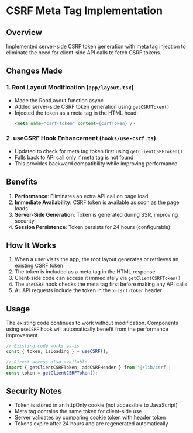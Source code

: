 # CSRF Meta Tag Implementation

## Overview
Implemented server-side CSRF token generation with meta tag injection to eliminate the need for client-side API calls to fetch CSRF tokens.

## Changes Made

### 1. Root Layout Modification (`app/layout.tsx`)
- Made the RootLayout function async
- Added server-side CSRF token generation using `getCSRFToken()`
- Injected the token as a meta tag in the HTML head:
  ```html
  <meta name="csrf-token" content={csrfToken} />
  ```

### 2. useCSRF Hook Enhancement (`hooks/use-csrf.ts`)
- Updated to check for meta tag token first using `getClientCSRFToken()`
- Falls back to API call only if meta tag is not found
- This provides backward compatibility while improving performance

## Benefits
1. **Performance**: Eliminates an extra API call on page load
2. **Immediate Availability**: CSRF token is available as soon as the page loads
3. **Server-Side Generation**: Token is generated during SSR, improving security
4. **Session Persistence**: Token persists for 24 hours (configurable)

## How It Works
1. When a user visits the app, the root layout generates or retrieves an existing CSRF token
2. The token is included as a meta tag in the HTML response
3. Client-side code can access it immediately via `getClientCSRFToken()`
4. The `useCSRF` hook checks the meta tag first before making any API calls
5. All API requests include the token in the `x-csrf-token` header

## Usage
The existing code continues to work without modification. Components using `useCSRF` hook will automatically benefit from the performance improvement.

```typescript
// Existing code works as-is
const { token, isLoading } = useCSRF();

// Direct access also available
import { getClientCSRFToken, addCSRFHeader } from '@/lib/csrf';
const token = getClientCSRFToken();
```

## Security Notes
- Token is stored in an httpOnly cookie (not accessible to JavaScript)
- Meta tag contains the same token for client-side use
- Server validates by comparing cookie token with header token
- Tokens expire after 24 hours and are regenerated automatically